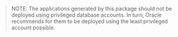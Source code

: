 > NOTE: The applications generated by this package should not be deployed using privileged database accounts. In turn, Oracle recommends for them to be deployed using the least privileged account possible.

